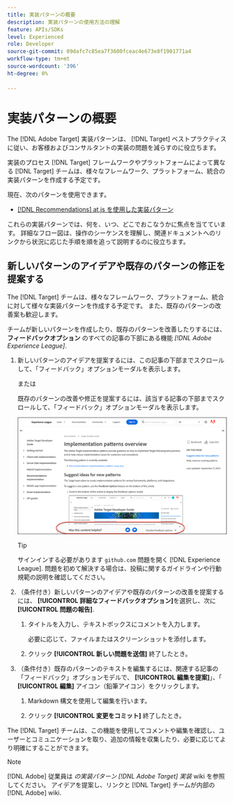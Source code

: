 ```yaml
---
title: 実装パターンの概要
description: 実装パターンの使用方法の理解
feature: APIs/SDKs
level: Experienced
role: Developer
source-git-commit: 09dafc7c85ea7f3600fceac4e673e8f1901771a4
workflow-type: tm+mt
source-wordcount: '396'
ht-degree: 0%

---
```


# 実装パターンの概要

The [!DNL Adobe Target] 実装パターンは、 [!DNL Target] ベストプラクティスに従い、お客様およびコンサルタントの実装の問題を減らすのに役立ちます。

実装のプロセス [!DNL Target] フレームワークやプラットフォームによって異なる [!DNL Target] チームは、様々なフレームワーク、プラットフォーム、統合の実装パターンを作成する予定です。

現在、次のパターンを使用できます。

* [[!DNL Recommendations] at.js を使用した実装パターン](/help/dev/patterns/recs-atjs/recs-implementation-pattern-atjs.md)

これらの実装パターンでは、何を、いつ、どこでおこなうかに焦点を当てています。 詳細なフロー図は、操作のシーケンスを理解し、関連ドキュメントへのリンクから状況に応じた手順を順を追って説明するのに役立ちます。

## 新しいパターンのアイデアや既存のパターンの修正を提案する

The [!DNL Target] チームは、様々なフレームワーク、プラットフォーム、統合に対して様々な実装パターンを作成する予定です。 また、既存のパターンの改善案も歓迎します。

チームが新しいパターンを作成したり、既存のパターンを改善したりするには、 **フィードバックオプション** のすべての記事の下部にある機能 *[!DNL Adobe Experience League]*.

1. 新しいパターンのアイデアを提案するには、この記事の下部までスクロールして、「フィードバック」オプションモーダルを表示します。

    または

   既存のパターンの改善や修正を提案するには、該当する記事の下部までスクロールして、「フィードバック」オプションモーダルを表示します。

   ![Experience Leagueのフィードバックオプションモデル](/help/dev/patterns/assets/feedback-options.png)

   >[!TIP]
   >
   >サインインする必要があります `github.com` 問題を開く [!DNL Experience League]. 問題を初めて解決する場合は、投稿に関するガイドラインや行動規範の説明を確認してください。

1. （条件付き）新しいパターンのアイデアや既存のパターンの改善を提案するには、 **[!UICONTROL 詳細なフィードバックオプション]**&#x200B;を選択し、次に **[!UICONTROL 問題の報告]**.

   1. タイトルを入力し、テキストボックスにコメントを入力します。

      必要に応じて、ファイルまたはスクリーンショットを添付します。

   1. クリック **[!UICONTROL 新しい問題を送信]** 終了したとき。

1. （条件付き）既存のパターンのテキストを編集するには、関連する記事の「フィードバック」オプションモデルで、 **[!UICONTROL 編集を提案]**」、「 **[!UICONTROL 編集]** アイコン（鉛筆アイコン）をクリックします。

   1. Markdown 構文を使用して編集を行います。

   1. クリック **[!UICONTROL 変更をコミット]** 終了したとき。

The [!DNL Target] チームは、この機能を使用してコメントや編集を確認し、ユーザーとコミュニケーションを取り、追加の情報を収集したり、必要に応じてより明確にすることができます。

>[!NOTE]
>
>[!DNL Adobe] 従業員は *の実装パターン [!DNL Adobe Target] 実装* wiki を参照してください。 アイデアを提案し、リンクと [!DNL Target] チームが内部の [!DNL Adobe] wiki.













